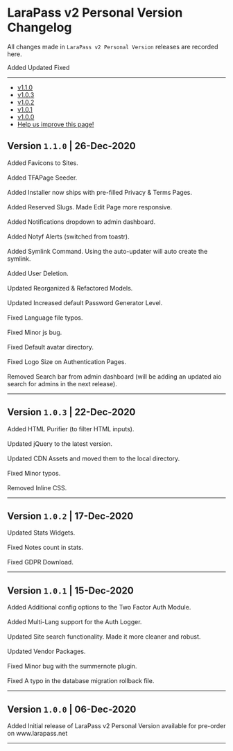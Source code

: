 # LaraPass v2 Personal Version Changelog

All changes made in `LaraPass v2 Personal Version` releases are recorded here.

<larecipe-badge type="success">Added</larecipe-badge>
<larecipe-badge type="warning">Updated</larecipe-badge>
<larecipe-badge type="danger">Fixed</larecipe-badge>

---

- [v1.1.0](#1.1.0)
- [v1.0.3](#1.0.3)
- [v1.0.2](#1.0.2)
- [v1.0.1](#1.0.1)
- [v1.0.0](#1.0.0)
- [<a href="https://github.com/larapass/docs/edit/master/resources/docs/personal/changelog.md" target="_blank"><i class="fa fa-edit"></i> Help us improve this page!</a>](#)

<a name="1.1.0"></a>
## Version **`1.1.0`** | 26-Dec-2020

<larecipe-card>
	<larecipe-badge type="success">Added</larecipe-badge> Favicons to Sites.<br/><br/>
	<larecipe-badge type="success">Added</larecipe-badge> TFAPage Seeder.<br/><br/>
	<larecipe-badge type="success">Added</larecipe-badge> Installer now ships with pre-filled Privacy & Terms Pages.<br/><br/>
	<larecipe-badge type="success">Added</larecipe-badge> Reserved Slugs. Made Edit Page more responsive.<br/><br/>
	<larecipe-badge type="success">Added</larecipe-badge> Notifications dropdown to admin dashboard.<br/><br/>
	<larecipe-badge type="success">Added</larecipe-badge> Notyf Alerts (switched from toastr).<br/><br/>
	<larecipe-badge type="success">Added</larecipe-badge> Symlink Command. Using the auto-updater will auto create the symlink.<br/><br/>
	<larecipe-badge type="success">Added</larecipe-badge> User Deletion.<br/><br/>
	<larecipe-badge type="warning">Updated</larecipe-badge> Reorganized & Refactored Models.<br/><br/>
	<larecipe-badge type="warning">Updated</larecipe-badge> Increased default Password Generator Level.<br/><br/>
	<larecipe-badge type="danger">Fixed</larecipe-badge> Language file typos.<br/><br/>
	<larecipe-badge type="danger">Fixed</larecipe-badge> Minor js bug.<br/><br/>
	<larecipe-badge type="danger">Fixed</larecipe-badge> Default avatar directory.<br/><br/>
	<larecipe-badge type="danger">Fixed</larecipe-badge> Logo Size on Authentication Pages.<br/><br/>
	<larecipe-badge type="danger">Removed</larecipe-badge> Search bar from admin dashboard (will be adding an updated aio search for admins in the next release).
</larecipe-card>

---

<a name="1.0.3"></a>
## Version **`1.0.3`** | 22-Dec-2020

<larecipe-card>
	<larecipe-badge type="success">Added</larecipe-badge> HTML Purifier (to filter HTML inputs).<br/><br/>
	<larecipe-badge type="warning">Updated</larecipe-badge> jQuery to the latest version.<br/><br/>
	<larecipe-badge type="warning">Updated</larecipe-badge> CDN Assets and moved them to the local directory.<br/><br/>
	<larecipe-badge type="danger">Fixed</larecipe-badge> Minor typos.<br/><br/>
	<larecipe-badge type="danger">Removed</larecipe-badge> Inline CSS.
</larecipe-card>

---

<a name="1.0.2"></a>
## Version **`1.0.2`** | 17-Dec-2020

<larecipe-card>
	<larecipe-badge type="warning">Updated</larecipe-badge> Stats Widgets.<br/><br/>
	<larecipe-badge type="danger">Fixed</larecipe-badge> Notes count in stats.<br/><br/>
	<larecipe-badge type="danger">Fixed</larecipe-badge> GDPR Download.
</larecipe-card>

---

<a name="1.0.1"></a>
## Version **`1.0.1`** | 15-Dec-2020

<larecipe-card>
	<larecipe-badge type="success">Added</larecipe-badge> Additional config options to the Two Factor Auth Module.<br/><br/>  
	<larecipe-badge type="success">Added</larecipe-badge> Multi-Lang support for the Auth Logger.<br/><br/> 
	<larecipe-badge type="warning">Updated</larecipe-badge> Site search functionality. Made it more cleaner and robust.<br/><br/>
	<larecipe-badge type="warning">Updated</larecipe-badge> Vendor Packages.<br/><br/>
	<larecipe-badge type="danger">Fixed</larecipe-badge> Minor bug with the summernote plugin.<br/><br/>
	<larecipe-badge type="danger">Fixed</larecipe-badge> A typo in the database migration rollback file.
</larecipe-card>

---

<a name="1.0.0"></a>
## Version **`1.0.0`** | 06-Dec-2020

<larecipe-card>
	<larecipe-badge type="success">Added</larecipe-badge> Initial release of LaraPass v2 Personal Version available for pre-order on www.larapass.net<br/>
</larecipe-card>

---
